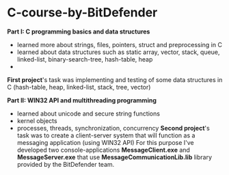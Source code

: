 # C-course-by-BitDefender

**Part I: C programming basics and data structures**
- learned more about strings, files, pointers, struct and preprocessing in C
- learned about data structures such as static array, vector, stack, queue, linked-list, binary-search-tree, hash-table, heap
- 
**First project**'s task was implementing and testing of some data structures in C (hash-table, heap, linked-list, stack, tree, vector)

**Part II: WIN32 API and multithreading programming**
- learned about unicode and secure string functions
- kernel objects
- processes, threads, synchronization, concurrency
**Second project**'s task was to create a client-server system that will function as a messaging application (using WIN32 API)
For this purpose I've developed two console-applications **MessageClient.exe** and **MessageServer.exe** that use **MessageCommunicationLib.lib** library provided by the BitDefender team.

